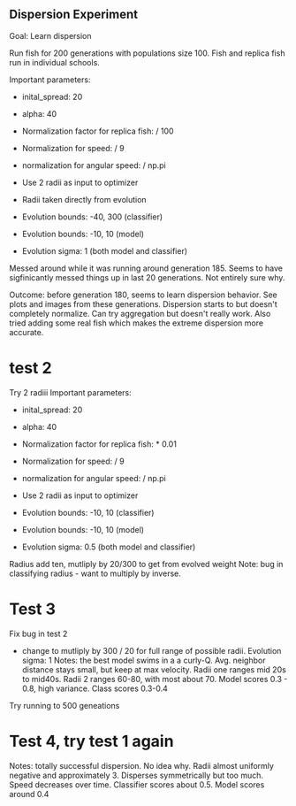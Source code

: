 ## Dispersion Experiment

Goal: Learn dispersion

Run fish for 200 generations with populations size 100.
Fish and replica fish run in individual schools.

Important parameters:
- inital_spread: 20
- alpha: 40

- Normalization factor for replica fish: / 100
- Normalization for speed: / 9
- normalization for angular speed: / np.pi

- Use 2 radii as input to optimizer
- Radii taken directly from evolution
- Evolution bounds: -40, 300 (classifier)
- Evolution bounds: -10, 10 (model)
- Evolution sigma: 1 (both model and classifier)


Messed around while it was running around generation 185. Seems to have sigfinicantly messed things up in last 20 generations. Not entirely sure why.

Outcome: before generation 180, seems to learn dispersion behavior. See plots and images from these generations. Dispersion starts to but doesn't completely normalize. Can try aggregation but doesn't really work. Also tried adding some real fish which makes the extreme dispersion more accurate.



# test 2
Try 2 radiii
Important parameters:
- inital_spread: 20
- alpha: 40

- Normalization factor for replica fish: * 0.01
- Normalization for speed: / 9
- normalization for angular speed: / np.pi

- Use 2 radii as input to optimizer
- Evolution bounds: -10, 10 (classifier)
- Evolution bounds: -10, 10 (model)
- Evolution sigma: 0.5 (both model and classifier)

Radius add ten, mutliply by 20/300 to get from evolved weight
Note: bug in classifying radius - want to multiply by inverse.

# Test 3
Fix bug in test 2 
- change to mutliply by 300 / 20 for full range of possible radii.
Evolution sigma: 1
Notes: the best model swims in a a curly-Q. Avg. neighbor distance stays small, but keep at max velocity. Radii one ranges mid 20s to mid40s. Radii 2 ranges 60-80, with most about 70. Model scores 0.3 - 0.8, high variance. Class scores 0.3-0.4

Try running to 500 geneations


# Test 4, try test 1 again
Notes: totally successful dispersion. No idea why. Radii almost uniformly negative and approximately 3. Disperses symmetrically but too much. Speed decreases over time. Classifier scores about 0.5. Model scores around 0.4



